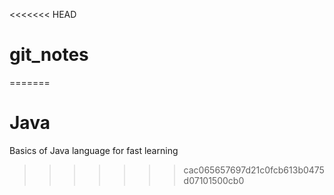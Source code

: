 <<<<<<< HEAD
# git_notes
=======
# Java
Basics of Java language for fast learning
>>>>>>> cac065657697d21c0fcb613b0475d07101500cb0
